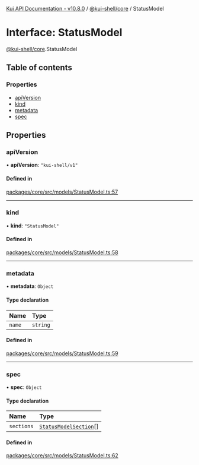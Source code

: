 [Kui API Documentation - v10.8.0](../README.md) / [@kui-shell/core](../modules/kui_shell_core.md) / StatusModel

# Interface: StatusModel

[@kui-shell/core](../modules/kui_shell_core.md).StatusModel

## Table of contents

### Properties

- [apiVersion](kui_shell_core.StatusModel.md#apiversion)
- [kind](kui_shell_core.StatusModel.md#kind)
- [metadata](kui_shell_core.StatusModel.md#metadata)
- [spec](kui_shell_core.StatusModel.md#spec)

## Properties

### apiVersion

• **apiVersion**: `"kui-shell/v1"`

#### Defined in

[packages/core/src/models/StatusModel.ts:57](https://github.com/mra-ruiz/kui/blob/a3b5e3edf/packages/core/src/models/StatusModel.ts#L57)

---

### kind

• **kind**: `"StatusModel"`

#### Defined in

[packages/core/src/models/StatusModel.ts:58](https://github.com/mra-ruiz/kui/blob/a3b5e3edf/packages/core/src/models/StatusModel.ts#L58)

---

### metadata

• **metadata**: `Object`

#### Type declaration

| Name   | Type     |
| :----- | :------- |
| `name` | `string` |

#### Defined in

[packages/core/src/models/StatusModel.ts:59](https://github.com/mra-ruiz/kui/blob/a3b5e3edf/packages/core/src/models/StatusModel.ts#L59)

---

### spec

• **spec**: `Object`

#### Type declaration

| Name       | Type                                                           |
| :--------- | :------------------------------------------------------------- |
| `sections` | [`StatusModelSection`](kui_shell_core.StatusModelSection.md)[] |

#### Defined in

[packages/core/src/models/StatusModel.ts:62](https://github.com/mra-ruiz/kui/blob/a3b5e3edf/packages/core/src/models/StatusModel.ts#L62)
